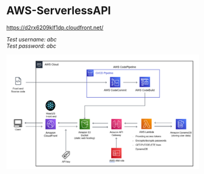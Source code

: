 # AWS-ServerlessAPI

https://d2rx6209klf1dp.cloudfront.net/

*Test username: abc  
Test password: abc*


![AWS ServerlessAPI](https://github.com/jonjay80/AWS-ServerlessAPI/blob/main/images/AWS%20Serverless%20API.PNG)
